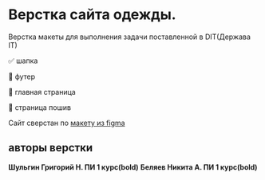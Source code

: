 # Верстка сайта одежды.

Верстка макеты для выполнения задачи поставленной в DIT(Держава IT)

:white_check_mark: шапка

:black_square_button: футер

:black_square_button: главная страница

:black_square_button: страница пошив

Сайт сверстан по [макету из figma](https://www.figma.com/file/TP61XQW1CzoNjWqrWsspkX/Untitled)
## авторы верстки
__Шульгин Григорий Н. ПИ 1 курс(bold)__
__Беляев Никита А. ПИ 1 курс(bold)__
